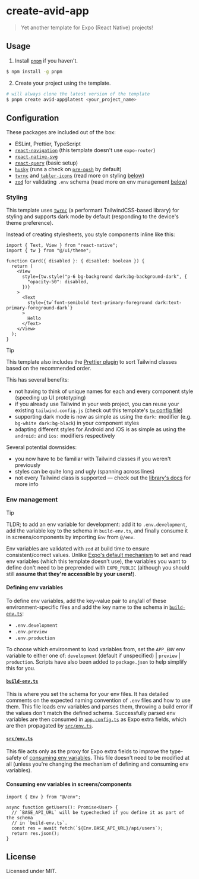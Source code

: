 # create-avid-app

> Yet another template for Expo (React Native) projects!

## Usage
1. Install [`pnpm`](https://pnpm.io) if you haven't.
```sh
$ npm install -g pnpm
```

2. Create your project using the template.
```sh
# will always clone the latest version of the template
$ pnpm create avid-app@latest <your_project_name>
```

## Configuration
These packages are included out of the box:
- ESLint, Prettier, TypeScript
- [`react-navigation`](https://reactnavigation.org) (this template doesn't use `expo-router`)
- [`react-native-svg`](https://github.com/kristerkari/react-native-svg-transformer)
- [`react-query`](https://tanstack.com/query/latest/docs/framework/react/installation) (basic setup)
- [`husky`](https://github.com/typicode/husky) (runs a check on [`pre-push`](./.husky/pre-push) by default)
- [`twrnc`](https://github.com/jaredh159/tailwind-react-native-classnames) and
    [`tabler-icons`](https://tabler.io/icons) (read more on styling [below](#styling))
- [`zod`](https://zod.dev) for validating `.env` schema (read more on env management [below](#env-management))

### Styling
This template uses [`twrnc`]((https://github.com/jaredh159/tailwind-react-native-classnames))
(a performant TailwindCSS-based library) for styling and supports dark mode by default
(responding to the device's theme preference).

Instead of creating stylesheets, you style components inline like this:
```tsx
import { Text, View } from "react-native";
import { tw } from "@/ui/theme";

function Card({ disabled }: { disabled: boolean }) {
  return (
    <View
      style={tw.style("p-6 bg-background dark:bg-background-dark", {
        "opacity-50": disabled,
      })}
    >
      <Text
        style={tw`font-semibold text-primary-foreground dark:text-primary-foreground-dark`}
      >
        Hello
      </Text>
    </View>
  );
}
```

> [!TIP]
> This template also includes the [Prettier plugin](https://github.com/tailwindlabs/prettier-plugin-tailwindcss)
> to sort Tailwind classes based on the recommended order.

This has several benefits:
- not having to think of unique names for each and every component style (speeding up UI prototyping)
- if you already use Tailwind in your web project, you can reuse your existing `tailwind.config.js` (check out this template's [`tw` config file](./tailwind.config.js))
- supporting dark mode is now as simple as using the `dark:` modifier (e.g. `bg-white dark:bg-black`) in your component styles
- adapting different styles for Android and iOS is as simple as using the `android:` and `ios:` modifiers respectively

Several potential downsides:
- you now have to be familiar with Tailwind classes if you weren't previously
- styles can be quite long and ugly (spanning across lines)
- not every Tailwind class is supported — check out the [library's docs](https://github.com/jaredh159/tailwind-react-native-classnames) for more info

### Env management

> [!TIP]
> TLDR; to add an env variable for development: add it to `.env.development`,
> add the variable key to the schema in `build-env.ts`, and finally consume it in
> screens/components by importing `Env` from `@/env`.

Env variables are validated with `zod` at build time to ensure consistent/correct
values. Unlike [Expo's default mechanism](https://docs.expo.dev/guides/environment-variables/)
to set and read env variables (which this template doesn't use), the variables
you want to define don't need to be preprended with `EXPO_PUBLIC` (although you
should still **assume that they're accessible by your users!**).

#### Defining env variables
To define env variables, add the key-value pair to any/all of these environment-specific
files and add the key name to the schema in [`build-env.ts`](#build-envts):
- `.env.development`
- `.env.preview`
- `.env.production`

To choose which environment to load variables from, set the `APP_ENV` env variable
to either one of: `development` (default if unspecified) | `preview` | `production`.
Scripts have also been added to `package.json` to help simplify this for you.

#### [`build-env.ts`](./build-env.ts)
This is where you set the schema for your env files. It has detailed comments
on the expected naming convention of `.env` files and how to use them. This file
loads env variables and parses them, throwing a build error if the values don't
match the defined schema. Successfully parsed env variables are then consumed in
[`app.config.ts`](./app.config.ts) as Expo extra fields, which are then propagated
by [`src/env.ts`](#srcenvts).

#### [`src/env.ts`](./src/env.ts)
This file acts only as the proxy for Expo extra fields to improve the type-safety of
[consuming env variables](#consuming-env-variables-in-screenscomponents). This
file doesn't need to be modified at all (unless you're changing the mechanism of
defining and consuming env variables).

#### Consuming env variables in screens/components
```tsx
import { Env } from "@/env";

async function getUsers(): Promise<User> {
  // `BASE_API_URL` will be typechecked if you define it as part of the schema
  // in `build-env.ts`.
  const res = await fetch(`${Env.BASE_API_URL}/api/users`);
  return res.json();
}
```

## License
Licensed under MIT.
